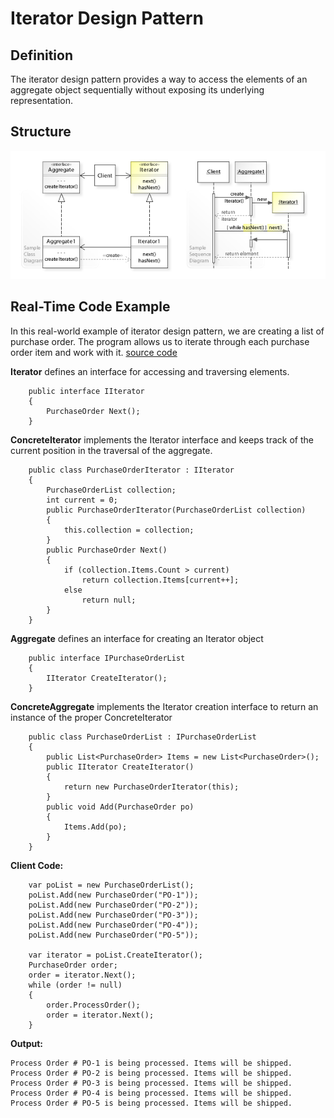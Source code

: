 # Iterator Design Pattern

## Definition
The iterator design pattern provides a way to access the elements of an aggregate object sequentially without exposing its underlying representation.

## Structure
![ScreenShot](/Assets/Images/Iterator_UML.jpg)

## Real-Time Code Example
In this real-world example of iterator design pattern, we are creating a list of purchase order. The program allows us to iterate through each purchase order item and work with it.
[source code](Iterator.cs)

<b>Iterator</b> defines an interface for accessing and traversing elements.
```
    public interface IIterator
    {
        PurchaseOrder Next();
    }
```

<b>ConcreteIterator</b> implements the Iterator interface and keeps track of the current position in the traversal of the aggregate.
```
    public class PurchaseOrderIterator : IIterator
    {
        PurchaseOrderList collection;
        int current = 0;
        public PurchaseOrderIterator(PurchaseOrderList collection)
        {
            this.collection = collection;
        }
        public PurchaseOrder Next()
        {
            if (collection.Items.Count > current)
				return collection.Items[current++];
			else
                return null;
        }       
    }
```

<b>Aggregate</b> defines an interface for creating an Iterator object
```
    public interface IPurchaseOrderList
    {
        IIterator CreateIterator();
    }
```

<b>ConcreteAggregate</b> implements the Iterator creation interface to return an instance of the proper ConcreteIterator
```
    public class PurchaseOrderList : IPurchaseOrderList
    {
		public List<PurchaseOrder> Items = new List<PurchaseOrder>();
        public IIterator CreateIterator()
        {
            return new PurchaseOrderIterator(this);
        }
		public void Add(PurchaseOrder po)
		{
			Items.Add(po);
		}
    }
```

<b>Client Code:</b>
```
    var poList = new PurchaseOrderList();
    poList.Add(new PurchaseOrder("PO-1"));
    poList.Add(new PurchaseOrder("PO-2"));
    poList.Add(new PurchaseOrder("PO-3"));
    poList.Add(new PurchaseOrder("PO-4"));
    poList.Add(new PurchaseOrder("PO-5"));
    
    var iterator = poList.CreateIterator();
    PurchaseOrder order;
    order = iterator.Next();
    while (order != null)
    {
        order.ProcessOrder();
        order = iterator.Next();
    } 
```

<b>Output:</b>
```
Process Order # PO-1 is being processed. Items will be shipped.
Process Order # PO-2 is being processed. Items will be shipped.
Process Order # PO-3 is being processed. Items will be shipped.
Process Order # PO-4 is being processed. Items will be shipped.
Process Order # PO-5 is being processed. Items will be shipped.    
```